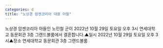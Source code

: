 ```yaml
---
categories: d
title: "노상경 암젠코리아 대표 아들"
---
```

노상경 암젠코리아 아들인 노민철 군이 2022년 10월 29일 토요일 오후 3시 연세대학교 동문회관 3층 그랜드볼룸에서 결혼합니다.▲일시 2022년 10월 29일 토요일 오후 3시▲장소 연세대학교 동문회관 3층 그랜드볼룸
